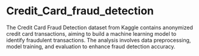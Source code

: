 # Credit_Card_fraud_detection
The Credit Card Fraud Detection dataset from Kaggle contains anonymized credit card transactions, aiming to build a machine learning model to identify fraudulent transactions. The analysis involves data preprocessing, model training, and evaluation to enhance fraud detection accuracy.
